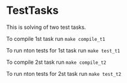 # TestTasks

This is solving of two test tasks.

To compile 1st task run `make compile_t1`

To run nton tests for 1st task run `make test_t1`

To compile 2st task run `make compile_t2`

To run nton tests for 2st task run `make test_t2`

